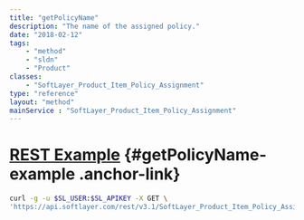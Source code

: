 ```yaml
---
title: "getPolicyName"
description: "The name of the assigned policy."
date: "2018-02-12"
tags:
    - "method"
    - "sldn"
    - "Product"
classes:
    - "SoftLayer_Product_Item_Policy_Assignment"
type: "reference"
layout: "method"
mainService : "SoftLayer_Product_Item_Policy_Assignment"
---
```


# [REST Example](#getPolicyName-example) <a href="/article/rest/"><i class="fas fa-question"></i></a> {#getPolicyName-example .anchor-link} 
```bash
curl -g -u $SL_USER:$SL_APIKEY -X GET \
'https://api.softlayer.com/rest/v3.1/SoftLayer_Product_Item_Policy_Assignment/{SoftLayer_Product_Item_Policy_AssignmentID}/getPolicyName'
```
